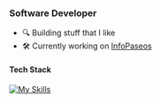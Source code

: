 ### Software Developer  

- 🔍 Building stuff that I like 
- 🛠️ Currently working on [InfoPaseos](https://infopaseos.com)  

#### Tech Stack
[![My Skills](https://skillicons.dev/icons?i=react,tailwind,nextjs,supabase,ts&theme=dark)](https://skillicons.dev)
